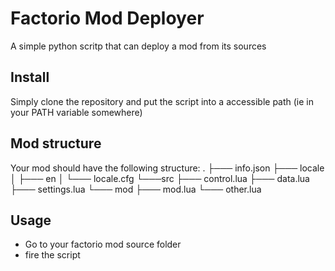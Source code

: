 # Factorio Mod Deployer

A simple python scritp that can deploy a mod from its sources

## Install

Simply clone the repository and put the script into a accessible path (ie in your PATH variable somewhere)

## Mod structure

Your mod should have the following structure:
.
├─── info.json
├─── locale
│   ├─── en
│   └─── locale.cfg
└───src
    ├─── control.lua
    ├─── data.lua
    ├─── settings.lua
    └─── mod
        ├─── mod.lua
        └─── other.lua

## Usage

* Go to your factorio mod source folder
* fire the script